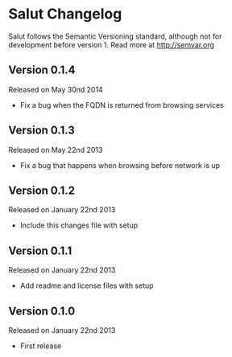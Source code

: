 Salut Changelog
==============

Salut follows the Semantic Versioning standard, although not for development
before version 1. Read more at http://semvar.org


Version 0.1.4
-------------

Released on May 30nd 2014

- Fix a bug when the FQDN is returned from browsing services


Version 0.1.3
-------------

Released on May 22nd 2013

- Fix a bug that happens when browsing before network is up


Version 0.1.2
-------------

Released on January 22nd 2013

- Include this changes file with setup


Version 0.1.1
-------------

Released on January 22nd 2013

- Add readme and license files with setup


Version 0.1.0
-------------

Released on January 22nd 2013

- First release

